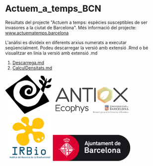 # Actuem_a_temps_BCN
Resultats del projecte "Actuem a temps: espècies susceptibles de ser invasores a la ciutat de Barcelona". Més informació del projecte: www.actuematemps.barcelona

L'anàlisi es divideix en diferents arxius numerats a executar seqüencialment. Podeu descarregar la versió amb extensió .Rmd o bé visualitzar en linia la versió amb extensió .md
1. [Descarrega.md](https://github.com/erolafr/Actuem_a_temps_BCN/blob/main/1Descarrega.md)
2. [CalculDensitats.md](https://github.com/erolafr/Actuem_a_temps_BCN/blob/main/2CalculDensitats.md) 





[<img src="https://github.com/erolafr/Actuem_a_temps_BCN/blob/main/Files/logosol.png" width="150"/>](https://github.com/erolafr/Actuem_a_temps_BCN/blob/main/Files/logosol.png) [<img src="https://github.com/erolafr/Actuem_a_temps_BCN/blob/main/Files/Antiox%20ecophys%20logo%20web.png" width="250"/>](https://github.com/erolafr/Actuem_a_temps_BCN/blob/main/Files/Antiox%20ecophys%20logo%20web.png) [<img src="https://github.com/erolafr/Actuem_a_temps_BCN/blob/main/Files/00419_foto_article.jpg" width="150"/>](https://github.com/erolafr/Actuem_a_temps_BCN/blob/main/Files/00419_foto_article.jpg) [<img src="https://github.com/erolafr/Actuem_a_temps_BCN/blob/main/Files/Ajuntament-BCN-logo.jpg" width="250"/>](https://github.com/erolafr/Actuem_a_temps_BCN/blob/main/Files/Ajuntament-BCN-logo.jpg)
